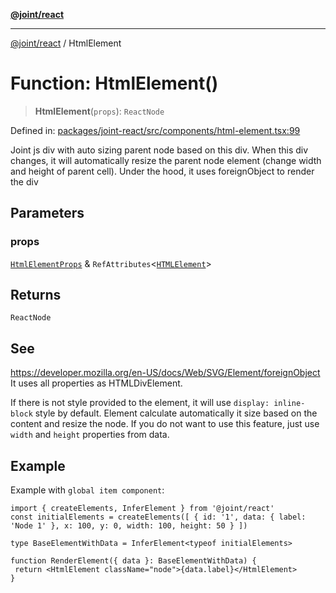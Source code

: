 [**@joint/react**](../README.md)

***

[@joint/react](../README.md) / HtmlElement

# Function: HtmlElement()

> **HtmlElement**(`props`): `ReactNode`

Defined in: [packages/joint-react/src/components/html-element.tsx:99](https://github.com/samuelgja/joint/blob/9749094e6efe2db40c6881d5ffe1569d905db73f/packages/joint-react/src/components/html-element.tsx#L99)

Joint js div with auto sizing parent node based on this div.
When this div changes, it will automatically resize the parent node element (change width and height of parent cell).
Under the hood, it uses foreignObject to render the div

## Parameters

### props

[`HtmlElementProps`](../type-aliases/HtmlElementProps.md) & `RefAttributes`\<[`HTMLElement`](https://developer.mozilla.org/docs/Web/API/HTMLElement)\>

## Returns

`ReactNode`

## See

https://developer.mozilla.org/en-US/docs/Web/SVG/Element/foreignObject
It uses all properties as HTMLDivElement.

If there is not style provided to the element, it will use `display: inline-block` style by default.
Element calculate automatically it size based on the content and resize the node. If you do not want to use this feature, just use `width` and `height` properties from data.

## Example

Example with `global item component`:
```tsx
import { createElements, InferElement } from '@joint/react'
const initialElements = createElements([ { id: '1', data: { label: 'Node 1' }, x: 100, y: 0, width: 100, height: 50 } ])

type BaseElementWithData = InferElement<typeof initialElements>

function RenderElement({ data }: BaseElementWithData) {
 return <HtmlElement className="node">{data.label}</HtmlElement>
}
